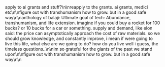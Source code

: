 apply to ai grants and stuff?\n\nreapply to the grants. ai grants, medici etc\n\nfigure out with transhumanism how to grow. but in a good safe way\n\nanthology of balaji: Ultimate goal of tech: Abundance, transhumanism, and life extension. imagine if you could buy a rocket for 100 bucks? or 10 bucks for a car or something. supply and demand, like elon said: the price can asymptotically approach the cost of raw materials. so we should grow knowledge, and constantly improve, i mean if were going to live this life, what else are we going to do? how do you live well i guess, the timeless questions..\n\nim so grateful for the giants of the past we stand upon\n\nfigure out with transhumanism how to grow. but in a good safe way\n\n
